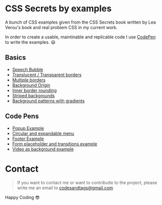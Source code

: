 # CSS Secrets by examples

A bunch of CSS examples given from the CSS Secrets book written by Lea Verou's book and real problem CSS in my current work.

In order to create a usable, maintinable and replicable code I use [CodePen](https://codepen.io) to write the examples. 😃

## Basics
- [Speech Bubble](https://codepen.io/codesandtags/pen/VEqBwG)
- [Translucent / Transparent borders](https://codepen.io/codesandtags/pen/qJggaZ)
- [Multiple borders](https://codepen.io/codesandtags/pen/ZqwwXz?editors=1100)
- [Background Origin](https://codepen.io/codesandtags/pen/gBqqJB)
- [Inner border rounding](https://codepen.io/codesandtags/pen/MPRBbW)
- [Striped backgrounds](https://codepen.io/codesandtags/pen/ReOzMy)
- [Background patterns with gradients](https://codepen.io/codesandtags/pen/VEoOdN)


## Code Pens
- [Popup Example](https://codepen.io/codesandtags/pen/OGVGGY)
- [Circular and expandable menu](https://codepen.io/codesandtags/pen/NmWqvX)
- [Footer Example](https://codepen.io/codesandtags/pen/wZvwpp)
- [Form placeholder and transitions example](https://codepen.io/codesandtags/pen/wZwZGB)
- [Video as background example](https://codepen.io/codesandtags/pen/RdzVeB)

# Contact

> If you want to contact me or want to contribuite to the project, please write me an email to codesandtags@gmail.com

Happy Coding 😎
